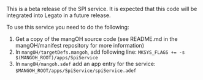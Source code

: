 This is a beta release of the SPI service.  It is expected that this code will
be integrated into Legato in a future release.

To use this service you need to do the following:

1. Get a copy of the mangOH source code (see README.md in the mangOH/manifest repository for more information)
1. In `mangOH/targetDefs.mangoh`, add following line: `MKSYS_FLAGS += -s $(MANGOH_ROOT)/apps/SpiService`
1. In `mangOH/mangoh.sdef` add an app entry for the service: `$MANGOH_ROOT/apps/SpiService/spiService.adef`

